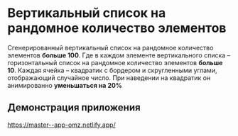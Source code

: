 # Вертикальный список на рандомное количество элементов

Сгенерированный вертикальный список на рандомное количество элементов **больше 100**. Где в каждом элементе вертикального списка – горизонтальный список на рандомное количество элементов **больше 10**. Каждая ячейка – квадратик с бордером и скругленными углами, отображающий случайное число. При наведении на квадратик он анимированно **уменьшаться на 20%** 

## Демонстрация приложения
https://master--app-omz.netlify.app/
